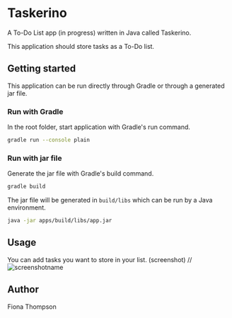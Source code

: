 # Taskerino
A To-Do List app (in progress) written in Java called Taskerino.

This application should store tasks as a To-Do list.


## Getting started
This application can be run directly through Gradle or through a generated jar file.

### Run with Gradle
In the root folder, start application with Gradle's run command.

```bash
gradle run --console plain
```

### Run with jar file
Generate the jar file with Gradle's build command.
```bash
gradle build
```
The jar file will be generated in `build/libs` which can be run by a Java environment.

```bash
java -jar apps/build/libs/app.jar
```

## Usage
You can add tasks you want to store in your list.
(screenshot)
//![screenshotname](directory/screenshotname)

## Author
Fiona Thompson